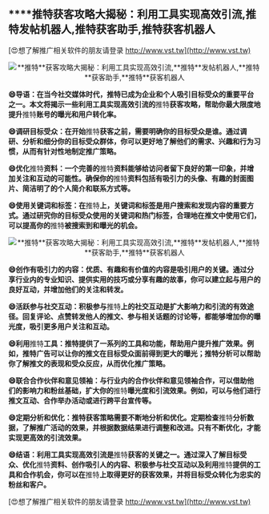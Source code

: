 ## ****推特**获客攻略大揭秘：利用工具实现高效引流,**推特**发帖机器人,**推特**获客助手,**推特**获客机器人**

[😍想了解推广相关软件的朋友请登录 http://www.vst.tw](http://www.vst.tw)

 <center><img src="https://vst.tw/MP4/tuiguang/png/3.png" alt="**推特**获客攻略大揭秘：利用工具实现高效引流,**推特**发帖机器人,**推特**获客助手,**推特**获客机器人"></center>

**😄导语：在当今社交媒体时代，**推特**已成为企业和个人吸引目标受众的重要平台之一。本文将揭示一些利用工具实现高效引流的**推特**获客攻略，帮助你最大限度地提升**推特**账号的曝光和用户转化率。**

**😄调研目标受众：在开始**推特**获客之前，需要明确你的目标受众是谁。通过调研、分析和细分你的目标受众群体，你可以更好地了解他们的需求、兴趣和行为习惯，从而有针对性地制定推广策略。**

**😄优化**推特**资料：一个完善的**推特**资料能够给访问者留下良好的第一印象，并增加关注和互动的可能性。确保你的**推特**资料包括有吸引力的头像、有趣的封面图片、简洁明了的个人简介和联系方式等。**

**😄使用关键词和标签：在**推特**上，关键词和标签是用户搜索和发现内容的重要方式。通过研究你的目标受众使用的关键词和热门标签，合理地在推文中使用它们，可以提高你的**推特**被搜索到和曝光的机会。**

 <center><img src="https://vst.tw/MP4/tuiguang/png/8.png" alt="**推特**获客攻略大揭秘：利用工具实现高效引流,**推特**发帖机器人,**推特**获客助手,**推特**获客机器人"></center>

**😄创作有吸引力的内容：优质、有趣和有价值的内容是吸引用户的关键。通过分享行业内的专业知识、提供实用的技巧或分享有趣的故事，你可以建立起与用户的良好互动，并增加他们的关注和转发。**

**😄活跃参与社交互动：积极参与**推特**上的社交互动是扩大影响力和引流的有效途径。回复评论、点赞转发他人的推文、参与相关话题的讨论等，都能够增加你的曝光度，吸引更多用户关注和互动。**

**😄利用**推特**工具：**推特**提供了一系列的工具和功能，帮助用户提升推广效果。例如，**推特**广告可以让你的推文在目标受众面前得到更大的曝光；**推特**分析可以帮助你了解推文的表现和受众反应，从而优化推广策略。**

**😄联合合作伙伴和意见领袖：与行业内的合作伙伴和意见领袖合作，可以借助他们的影响力和粉丝基础，扩大你的**推特**曝光度和引流效果。例如，可以与他们进行推文互动、合作举办活动或进行跨平台宣传等。**

**😄定期分析和优化：**推特**获客策略需要不断地分析和优化。定期检查**推特**分析数据，了解推广活动的效果，并根据数据结果进行调整和改进。只有不断优化，才能实现更高效的引流效果。**

**😄结语：利用工具实现高效引流是**推特**获客的关键之一。通过深入了解目标受众、优化**推特**资料、创作吸引人的内容、积极参与社交互动以及利用**推特**提供的工具和合作机会，你可以在**推特**上取得更好的获客效果，并将目标受众转化为忠实的粉丝和客户。**

[😍想了解推广相关软件的朋友请登录 http://www.vst.tw](http://www.vst.tw)



